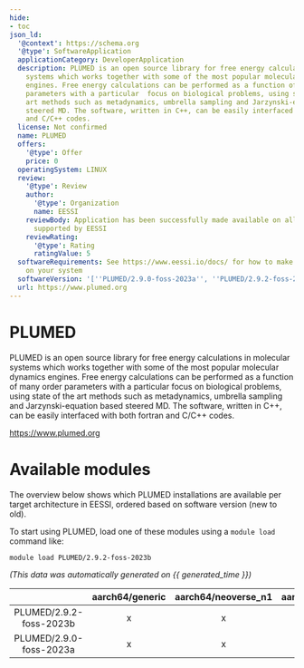 ```yaml
---
hide:
- toc
json_ld:
  '@context': https://schema.org
  '@type': SoftwareApplication
  applicationCategory: DeveloperApplication
  description: PLUMED is an open source library for free energy calculations in molecular
    systems which works together with some of the most popular molecular dynamics
    engines. Free energy calculations can be performed as a function of many order
    parameters with a particular  focus on biological problems, using state of the
    art methods such as metadynamics, umbrella sampling and Jarzynski-equation based
    steered MD. The software, written in C++, can be easily interfaced with both fortran
    and C/C++ codes.
  license: Not confirmed
  name: PLUMED
  offers:
    '@type': Offer
    price: 0
  operatingSystem: LINUX
  review:
    '@type': Review
    author:
      '@type': Organization
      name: EESSI
    reviewBody: Application has been successfully made available on all architectures
      supported by EESSI
    reviewRating:
      '@type': Rating
      ratingValue: 5
  softwareRequirements: See https://www.eessi.io/docs/ for how to make EESSI available
    on your system
  softwareVersion: '[''PLUMED/2.9.0-foss-2023a'', ''PLUMED/2.9.2-foss-2023b'']'
  url: https://www.plumed.org
---
```


PLUMED
======


PLUMED is an open source library for free energy calculations in molecular systems which works together with some of the most popular molecular dynamics engines. Free energy calculations can be performed as a function of many order parameters with a particular  focus on biological problems, using state of the art methods such as metadynamics, umbrella sampling and Jarzynski-equation based steered MD. The software, written in C++, can be easily interfaced with both fortran and C/C++ codes.

https://www.plumed.org
# Available modules


The overview below shows which PLUMED installations are available per target architecture in EESSI, ordered based on software version (new to old).

To start using PLUMED, load one of these modules using a `module load` command like:

```shell
module load PLUMED/2.9.2-foss-2023b
```

*(This data was automatically generated on {{ generated_time }})*  

| |aarch64/generic|aarch64/neoverse_n1|aarch64/neoverse_v1|x86_64/generic|x86_64/amd/zen2|x86_64/amd/zen3|x86_64/amd/zen4|x86_64/intel/haswell|x86_64/intel/skylake_avx512|
| :---: | :---: | :---: | :---: | :---: | :---: | :---: | :---: | :---: | :---: |
|PLUMED/2.9.2-foss-2023b|x|x|x|x|x|x|x|x|x|
|PLUMED/2.9.0-foss-2023a|x|x|x|x|x|x|x|x|x|
